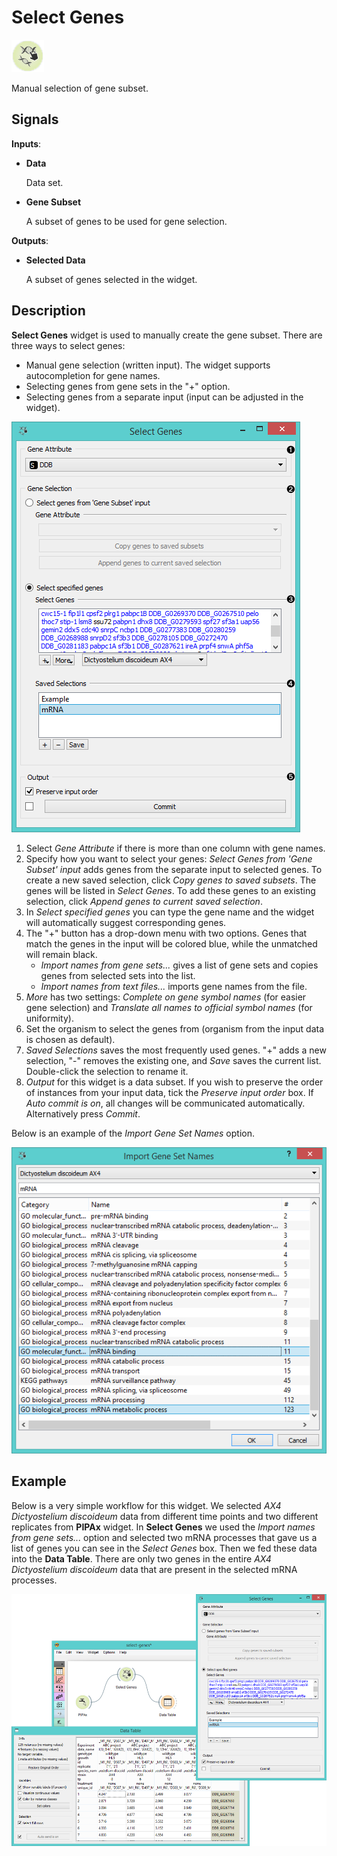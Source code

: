 Select Genes
============

![Select genes icon](icons/select-genes.png)

Manual selection of gene subset.

Signals
-------

**Inputs**:

- **Data**

  Data set.

- **Gene Subset**

  A subset of genes to be used for gene selection.

**Outputs**:

- **Selected Data**

  A subset of genes selected in the widget.

Description
-----------

**Select Genes** widget is used to manually create the gene subset. There are three ways to select genes:
- Manual gene selection (written input). The widget supports autocompletion for gene names.
- Selecting genes from gene sets in the "+" option.
- Selecting genes from a separate input (input can be adjusted in the widget).

![image](images/SelectGenes2-stamped.png)

1. Select *Gene Attribute* if there is more than one column with gene names.
2. Specify how you want to select your genes:
   *Select Genes from 'Gene Subset' input* adds genes from the separate input to selected genes.
   To create a new saved selection, click *Copy genes to saved
   subsets*. The genes will be listed in *Select Genes*. To add these
   genes to an existing selection, click *Append genes to current saved selection*.
3. In *Select specified genes* you can type the gene name and the widget will automatically suggest corresponding
   genes. 
4. The "+" button has a drop-down menu with two options. Genes that match the genes in 
   the input will be colored blue, while the unmatched will remain black.
   - *Import names from gene sets...* gives a list of gene sets and copies genes from selected sets into the list.
   - *Import names from text files...* imports gene names from the file.
5. *More* has two settings: *Complete on gene symbol names* (for easier
   gene selection) and *Translate all names to official symbol names* (for uniformity).
6. Set the organism to select the genes from (organism from the input data is chosen as default).
7. *Saved Selections* saves the most frequently used genes. "+" adds a new
   selection, "-" removes the existing one, and *Save* saves the current list. Double-click the selection to rename it.
8. *Output* for this widget is a data subset. If you wish to preserve the order of instances from
   your input data, tick the *Preserve input order* box. If *Auto commit is on*, all changes will
   be communicated automatically. Alternatively press *Commit*.

Below is an example of the *Import Gene Set Names* option.

![image](images/SelectGenes4.png)

Example
-------

Below is a very simple workflow for this widget. We selected *AX4 Dictyostelium discoideum* data from
different time points and two different replicates from **PIPAx** widget. In **Select Genes**
we used the *Import names from gene sets...* option and selected two mRNA processes that gave us
a list of genes you can see in the *Select Genes* box. Then we fed these data into the **Data Table**.
There are only two genes in the entire *AX4 Dictyostelium discoideum* data that are present in the
selected mRNA processes.

<img src="images/SelectGenes-Example.png" alt="image" width="600">
